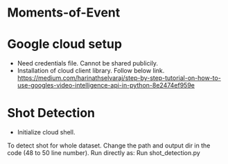 # Moments-of-Event

# Google cloud setup

- Need credentials file. Cannot be shared publicily.
- Installation of cloud client library. Follow below link.
https://medium.com/harinathselvaraj/step-by-step-tutorial-on-how-to-use-googles-video-intelligence-api-in-python-8e2474ef959e
  
# Shot Detection
- Initialize cloud shell.

To detect shot for whole dataset. Change the path and output dir in the code (48 to 50 line number).  Run directly as:
  Run shot_detection.py 
